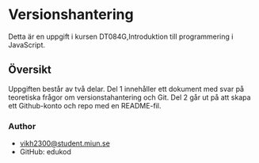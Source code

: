 # Versionshantering
Detta är en uppgift i kursen DT084G,Introduktion till programmering i JavaScript.

## Översikt
Uppgiften består av två delar. Del 1 innehåller ett dokument med svar på teoretiska frågor om versionstahantering och Git.  Del 2 går ut på att skapa ett Github-konto och repo med en README-fil.

### Author
* vikh2300@student.miun.se
* GitHub: edukod
